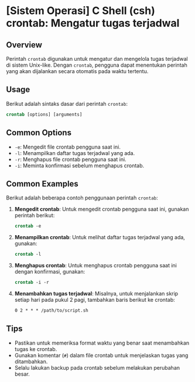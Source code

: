 # [Sistem Operasi] C Shell (csh) crontab: Mengatur tugas terjadwal

## Overview
Perintah `crontab` digunakan untuk mengatur dan mengelola tugas terjadwal di sistem Unix-like. Dengan `crontab`, pengguna dapat menentukan perintah yang akan dijalankan secara otomatis pada waktu tertentu.

## Usage
Berikut adalah sintaks dasar dari perintah `crontab`:

```csh
crontab [options] [arguments]
```

## Common Options
- `-e`: Mengedit file crontab pengguna saat ini.
- `-l`: Menampilkan daftar tugas terjadwal yang ada.
- `-r`: Menghapus file crontab pengguna saat ini.
- `-i`: Meminta konfirmasi sebelum menghapus crontab.

## Common Examples
Berikut adalah beberapa contoh penggunaan perintah `crontab`:

1. **Mengedit crontab**:
   Untuk mengedit crontab pengguna saat ini, gunakan perintah berikut:
   ```csh
   crontab -e
   ```

2. **Menampilkan crontab**:
   Untuk melihat daftar tugas terjadwal yang ada, gunakan:
   ```csh
   crontab -l
   ```

3. **Menghapus crontab**:
   Untuk menghapus crontab pengguna saat ini dengan konfirmasi, gunakan:
   ```csh
   crontab -i -r
   ```

4. **Menambahkan tugas terjadwal**:
   Misalnya, untuk menjalankan skrip setiap hari pada pukul 2 pagi, tambahkan baris berikut ke crontab:
   ```csh
   0 2 * * * /path/to/script.sh
   ```

## Tips
- Pastikan untuk memeriksa format waktu yang benar saat menambahkan tugas ke crontab.
- Gunakan komentar (`#`) dalam file crontab untuk menjelaskan tugas yang ditambahkan.
- Selalu lakukan backup pada crontab sebelum melakukan perubahan besar.